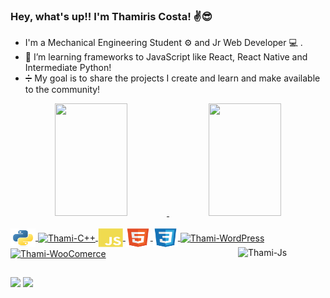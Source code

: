 ### Hey, what's up!! I'm Thamiris Costa!  ✌️😎

- I'm a Mechanical Engineering Student ⚙️ and Jr Web Developer 💻 .
- 📖 I’m learning frameworks to JavaScript like React, React Native and Intermediate Python!
- ➗  My goal is to share the projects I create and learn and make available to the community!

<div style="display: inline_block" align="center">
  <a href="https://github.com/thamirisvscosta">
  <img height="180em" width="48%" src="https://github-readme-stats.vercel.app/api?username=thamirisvscosta&show_icons=true&theme=highcontrast&include_all_commits=true&count_private=true"/>
  <img height="180em" width="48%" src="https://github-readme-stats.vercel.app/api/top-langs/?username=thamirisvscosta&layout=compact&langs_count=7&theme=radical"/>
</div>

<div style="display: inline_block"><br>
  <img align="center" alt="Thami-Python" height="30" width="40" src="https://raw.githubusercontent.com/devicons/devicon/master/icons/python/python-original.svg">
  <img align="center" alt="Thami-C++" height="30" width="40" src="https://icongr.am/devicon/cplusplus-original.svg?size=128&color=currentColor">
  <img align="center" alt="Thami-Js" height="30" width="40" src="https://raw.githubusercontent.com/devicons/devicon/master/icons/javascript/javascript-plain.svg">
  <img align="center" alt="Thami-HTML" height="30" width="40" src="https://raw.githubusercontent.com/devicons/devicon/master/icons/html5/html5-original.svg">
  <img align="center" alt="Thami-CSS" height="30" width="40" src="https://raw.githubusercontent.com/devicons/devicon/master/icons/css3/css3-original.svg">
  <img align="center" alt="Thami-WordPress" height="30" width="40" src="https://icongr.am/devicon/wordpress-plain-wordmark.svg?size=128&color=currentColor" />
  <img align="center" alt="Thami-WooComerce" height="30" width="40"  src="https://cdn.jsdelivr.net/gh/devicons/devicon/icons/woocommerce/woocommerce-plain-wordmark.svg" />


  <!--<img align="center" alt="Thami-Go" height="30" width="40"  src="https://cdn.jsdelivr.net/gh/devicons/devicon/icons/go/go-original.svg" />-->
  <img img align="right" alt="Thami-Js" height="140" width="140" src="https://user-images.githubusercontent.com/94200167/153612608-d6238166-87e6-4e7d-8243-68247e8e85e7.gif">
</div>

  
  ##
  
  <div>
      <a href = "mailto:thamirisvscosta@gmail.com"><img src="https://img.shields.io/badge/-Gmail-%23333?style=for-the-badge&logo=gmail&logoColor=white" target="_blank"></a>
     <a href="https://www.linkedin.com/in/thamiris-verediano" target="_blank"><img src="https://img.shields.io/badge/-LinkedIn-%230077B5?style=for-the-badge&logo=linkedin&logoColor=white" target="_blank"></a> 
  </div>
 
